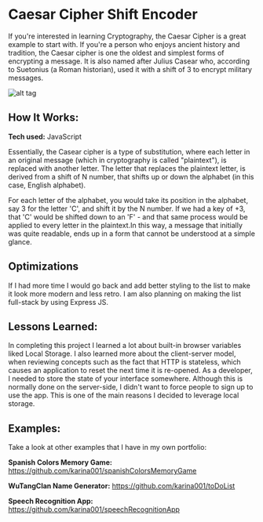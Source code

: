 # Caesar Cipher Shift Encoder
If you're interested in learning Cryptography, the Caesar Cipher is a great example to start with. If you're a person who enjoys ancient history and tradition, the Caesar cipher is one the oldest and simplest forms of encrypting a message. It is also named after Julius Casear who, according to Suetonius (a Roman historian), used it with a shift of 3 to encrypt military messages.

![alt tag](https://github.com/karina001/caesarCipher/blob/master/Screen%20Shot%202018-03-12%20at%206.20.14%20AM.png)

## How It Works:

**Tech used:** JavaScript

Essentially, the Casear cipher is a type of substitution, where each letter in an original message (which in cryptography is called "plaintext"), is replaced with another letter. The letter that replaces the plaintext letter, is derived from a shift of N number, that shifts up or down the alphabet (in this case, English alphabet). 

For each letter of the alphabet, you would take its position in the alphabet, say 3 for the letter 'C', and shift it by the N number. If we had a key of +3, that 'C' would be shifted down to an 'F' - and that same process would be applied to every letter in the plaintext.In this way, a message that initially was quite readable, ends up in a form that cannot be understood at a simple glance.  

## Optimizations
If I had more time I would go back and add better styling to the list to make it look more modern and less retro. I am also planning on making the list full-stack by using Express JS. 

## Lessons Learned:
In completing this project I learned a lot about built-in browser variables liked Local Storage. I also learned more about the client-server model, when reviewing concepts such as the fact that HTTP is stateless, which causes an application to reset the next time it is re-opened. As a developer, I needed to store the state of your interface somewhere. Although this is normally done on the server-side, I didn't want to force people to sign up to use the app. This is one of the main reasons I decided to leverage local storage.

## Examples:
Take a look at other examples that I have in my own portfolio:

**Spanish Colors Memory Game:** https://github.com/karina001/spanishColorsMemoryGame

**WuTangClan Name Generator:** https://github.com/karina001/toDoList

**Speech Recognition App:** https://github.com/karina001/speechRecognitionApp
